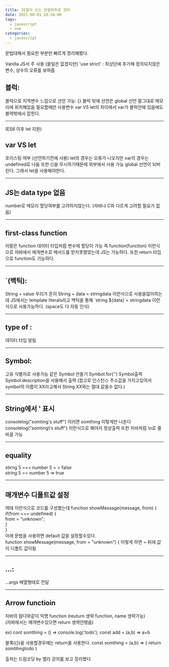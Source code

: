 ```yaml
---
title: JS많이 쓰는 문법위주로 정리
date: 2021-08-01 20:34:08
tags:
  - javascript
  - vue
categories:
  - javascript
---
```


문법대해서 필요한 부분만 빠르게 정리해봤다.

Vanilla JS서 주 사용 (쓸일은 없겠지만)
'use strict' : 최상단에 추가해 정의되지않은 변수, 상수의 오류를 보여줌

<h2>블럭:</h2>
블럭으로 지역변수 느낌으로 선언 가능: {}
블럭 밖에 선언은 global 선언 말그대로 메모리에 위치해있음 필요할때만 사용변수
var VS let의 차이에서 var가 블럭안에 있음에도 블럭밖에서 잡힌다.
<hr>

(ES6 이후 let 지원)
<h2>var VS let</h2>
호이스팅 여부 (선언하기전에 사용) let의 경우는 오류가 나오지만 var의 경우는 undefined로 나옴 
또한 {}을 무시하기때문에 외부에서 사용 가능 global 선언이 되버린다.
그래서 let을 사용해야한다.

<hr>
<h2>JS는 data type 없음 </h2>
number로 메모리 할당여부를 고려하지않는다. (자바나 C와 다르게 고려할 필요가 없음)

<hr>
<h2>first-class function</h2>
이말은 function 데이터 타입처럼 변수에 할당이 가능 즉 function(function) 이런식으로 자바에서 매개변수로 메서드를 받지못했었는데
JS는 가능하다. 또한 return 타입으로 function도 가능하다. 
<hr>

<h2>`(백틱):</h2>
String + value
우리가 흔히 String + data = stringdata 이런식으로 사용을많이하는데
JS에서는 template literals라고 백틱을 통해 `string ${data}`= stringdata 이런식으로 사용가능하다. (space도 다 자동 인식)

<hr>
<h2>type of : </h2>
데이터 타입 알림
<hr>

<h2>Symbol: </h2>
고유 식별자로 사용가능 같은 Symbol 만들기 Symbol.for('') Symbol출력 Symbol.description을 사용해서 출력
(참고로 인스턴스 주소값을 가지고있어서 symbol의 이름이 XX라고해서 String XX와는 절대 같을수 없다.)
<hr>


<h2>String에서 ' 표시</h2>
consolelog("somting's stuff") 이러면 somthing 이렇게만 나온다
consolelog("somting\'s stuff") 이런식으로 해야지 정상출력 또한 자바처럼 \n로 줄바꿈 가능

<hr>
<h2>equality</h2>
stirng 5 === number 5 = > false <br>
string 5 == number 5 => true

<hr>
<h2>매개변수 디폴트값 설정</h2>
여태 이런식으로 코드를 구성했는데
function showMessage(message, from) { <br>
	if(from === undefined) { <br>
	    from = "unknown"; <br>
   }<br>
}<br>
아래 문법을 사용하면 default 값을 설정할수있다. <br>
function showMessage(message, from = "unknown") { 이렇게 하면 = 뒤에 값이 디폴트 값이됨

<hr>

<h2>...:</h2>
...args 배열형태로 전달
<hr>

<h2>Arrow functioin</h2>
자바의 람다와같이 익명 function (reuturn 생략 function, name 생략가능)<br>
(자바에서는 매개변수있으면 return 생략안됐음)<br>

ex) cont somthing = () => console.log('todo');
const add = (a,b) => a+b

블록({})을 사용할경우에는 return을 사용한다.
const somthing = (a,b) => {
	return somtihngtodo
}

	
출처는 드림코딩 by 엘리 강의를 보고 정리했다.
